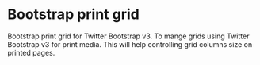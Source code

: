 Bootstrap print grid
====================

 Bootstrap print grid for Twitter Bootstrap v3.
 To mange grids using Twitter Bootstrap v3 for print media.
 This will help controlling grid columns size on printed pages.

